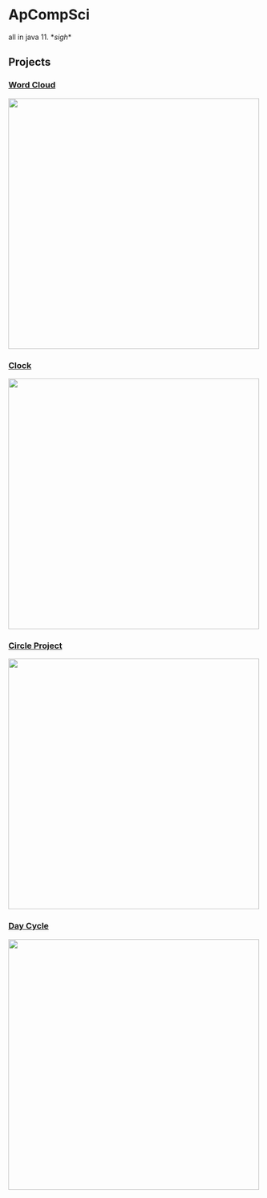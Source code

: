 # ApCompSci

all in java 11. \**sigh*\*

## Projects

### [Word Cloud](https://github.com/Sigma-8214/ApCompSci/blob/main/src/com/connorcode/WordCloud.java)

<img src="https://user-images.githubusercontent.com/50306817/211898484-a92ec19a-ebc3-4524-83dd-106b806c6975.png" width="500"></img>

### [Clock](https://github.com/Sigma-8214/ApCompSci/blob/main/src/com/connorcode/ClockGui.java)

<img src="https://user-images.githubusercontent.com/50306817/211441350-7c2dfffd-daa9-490e-8067-1f027691476f.png" width="500"></img>

### [Circle Project](https://github.com/Sigma-8214/ApCompSci/blob/main/src/com/connorcode/CircleProject.java)

<img src="https://user-images.githubusercontent.com/50306817/211441457-a9da3388-9d63-4f68-bbd0-7dd5b6fdd116.png" width="500"></img>

### [Day Cycle](https://github.com/Sigma-8214/ApCompSci/blob/main/src/com/connorcode/DayCycle.java)

<img src="https://user-images.githubusercontent.com/50306817/211441270-760d7ff5-ecca-49d7-b32d-3fd8063b9708.png" width="500"></img>
